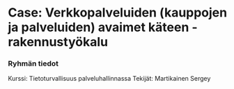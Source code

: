 # Case: Verkkopalveluiden (kauppojen ja palveluiden) avaimet käteen - rakennustyökalu

### Ryhmän tiedot
Kurssi: Tietoturvallisuus palveluhallinnassa
Tekijät: Martikainen Sergey